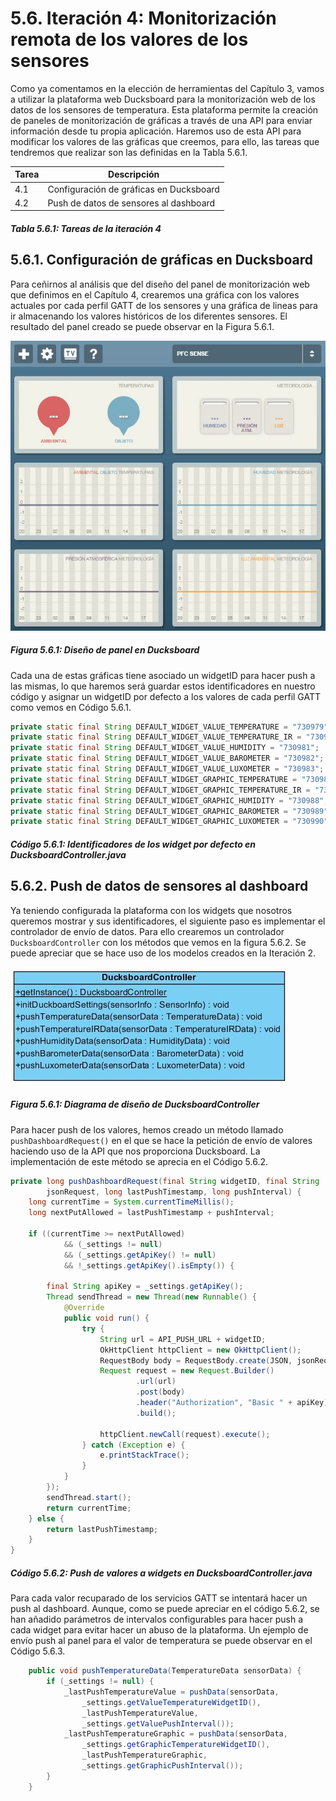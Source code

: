 # 5.6. Iteración 4: Monitorización remota de los valores de los sensores

Como ya comentamos en la elección de herramientas del Capítulo 3, vamos a utilizar la plataforma web Ducksboard para la monitorización web de los datos de los sensores de temperatura. Esta plataforma permite la creación de paneles de monitorización de gráficas a través de una API para enviar información desde tu propia aplicación. Haremos uso de esta API para modificar los valores de las gráficas que creemos, para ello, las tareas que tendremos que realizar son las definidas en la Tabla 5.6.1.

| Tarea | Descripción |
| -- | -- |
| 4.1 | Configuración de gráficas en Ducksboard |
| 4.2 | Push de datos de sensores al dashboard |
##### *Tabla 5.6.1: Tareas de la iteración 4* 


## 5.6.1. Configuración de gráficas en Ducksboard

Para ceñirnos al análisis que del diseño del panel de monitorización web que definimos en el Capítulo 4, crearemos una gráfica con los valores actuales por cada perfil GATT de los sensores y una gráfica de lineas para ir almacenando los valores históricos de los diferentes sensores. El resultado del panel creado se puede observar en la Figura 5.6.1.

![](./imagenes/ducksboard_empty.jpg)
##### *Figura 5.6.1: Diseño de panel en Ducksboard*

Cada una de estas gráficas tiene asociado un widgetID para hacer push a las mismas, lo que haremos será guardar estos identificadores en nuestro código y asignar un widgetID por defecto a los valores de cada perfil GATT como vemos en Código 5.6.1.

```java
private static final String DEFAULT_WIDGET_VALUE_TEMPERATURE = "730979";
private static final String DEFAULT_WIDGET_VALUE_TEMPERATURE_IR = "730980";
private static final String DEFAULT_WIDGET_VALUE_HUMIDITY = "730981";
private static final String DEFAULT_WIDGET_VALUE_BAROMETER = "730982";
private static final String DEFAULT_WIDGET_VALUE_LUXOMETER = "730983";
private static final String DEFAULT_WIDGET_GRAPHIC_TEMPERATURE = "730985";
private static final String DEFAULT_WIDGET_GRAPHIC_TEMPERATURE_IR = "730986";
private static final String DEFAULT_WIDGET_GRAPHIC_HUMIDITY = "730988";
private static final String DEFAULT_WIDGET_GRAPHIC_BAROMETER = "730989";
private static final String DEFAULT_WIDGET_GRAPHIC_LUXOMETER = "730990";
```
##### *Código 5.6.1: Identificadores de los widget por defecto en DucksboardController.java*


## 5.6.2. Push de datos de sensores al dashboard

Ya teniendo configurada la plataforma con los widgets que nosotros queremos mostrar y sus identificadores, el siguiente paso es implementar el controlador de envío de datos. Para ello crearemos un controlador ```DucksboardController``` con los métodos que vemos en la figura 5.6.2. Se puede apreciar que se hace uso de los modelos creados en la Iteración 2.

![](./imagenes/diagrama_ducksboard_controller.jpg)
##### *Figura 5.6.1: Diagrama de diseño de DucksboardController*

Para hacer push de los valores, hemos creado un método llamado ```pushDashboardRequest()``` en el que se hace la petición de envío de valores haciendo uso de la API que nos proporciona Ducksboard. La implementación de este método se aprecia en el Código 5.6.2. 

```java
private long pushDashboardRequest(final String widgetID, final String 
        jsonRequest, long lastPushTimestamp, long pushInterval) {
    long currentTime = System.currentTimeMillis();
    long nextPutAllowed = lastPushTimestamp + pushInterval;

    if ((currentTime >= nextPutAllowed) 
            && (_settings != null) 
            && (_settings.getApiKey() != null) 
            && !_settings.getApiKey().isEmpty()) {
            
        final String apiKey = _settings.getApiKey();
        Thread sendThread = new Thread(new Runnable() {
            @Override
            public void run() {
                try {
                    String url = API_PUSH_URL + widgetID;
                    OkHttpClient httpClient = new OkHttpClient();
                    RequestBody body = RequestBody.create(JSON, jsonRequest);
                    Request request = new Request.Builder()
                            .url(url)
                            .post(body)
                            .header("Authorization", "Basic " + apiKey)
                            .build();

                    httpClient.newCall(request).execute();
                } catch (Exception e) {
                    e.printStackTrace();
                }
            }
        });
        sendThread.start();
        return currentTime;
    } else {
        return lastPushTimestamp;
    }
}
```
##### *Código 5.6.2: Push de valores a widgets en DucksboardController.java*


Para cada valor recuparado de los servicios GATT se intentará hacer un push al dashboard. Aunque, como se puede apreciar en el código 5.6.2, se han añadido parámetros de intervalos configurables para hacer push a cada widget para evitar hacer un abuso de la plataforma. Un ejemplo de envío push al panel para el valor de temperatura se puede observar en el Código 5.6.3.

```java
    public void pushTemperatureData(TemperatureData sensorData) {
        if (_settings != null) {
            _lastPushTemperatureValue = pushData(sensorData, 
                _settings.getValueTemperatureWidgetID(), 
                _lastPushTemperatureValue, 
                _settings.getValuePushInterval());
            _lastPushTemperatureGraphic = pushData(sensorData,
                _settings.getGraphicTemperatureWidgetID(), 
                _lastPushTemperatureGraphic, 
                _settings.getGraphicPushInterval());
        }
    }
```
